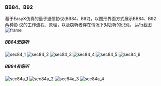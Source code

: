 ### BB84、B92
基于EasyX仿真的量子通信协议(BB84、B92)，以图形界面方式展示BB84、B92两种协
议的工作流程、原理，以及窃听者存在情况下对窃听的识别。
运行截图
![frame](./运行截图/bb84无窃听/捕获.PNG)
##### BB84无窃听
![sec84_1](./运行截图/bb84无窃听/捕获1.PNG)
![sec84_2](./运行截图/bb84无窃听/捕获2.PNG)
![sec84_3](./运行截图/bb84无窃听/捕获3.PNG)
![sec84_4](./运行截图/bb84无窃听/捕获4.PNG)
![sec84_5](./运行截图/bb84无窃听/捕获5.PNG)
![sec84_6](./运行截图/bb84无窃听/捕获6.PNG)
##### BB84有窃听
![sec84a_1](./运行截图/bb84无窃听/捕获1.PNG)
![sec84a_2](./运行截图/bb84无窃听/捕获2.PNG)
![sec84a_3](./运行截图/bb84无窃听/捕获3.PNG)
![sec84a_4](./运行截图/bb84无窃听/捕获4.PNG)
